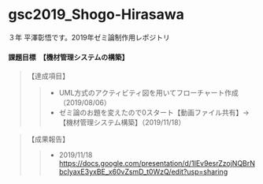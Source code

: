 # gsc2019_Shogo-Hirasawa
 ３年 平澤彰悟です。2019年ゼミ論制作用レポジトリ

#### 課題目標　【機材管理システムの構築】  

 > 【達成項目】
   >> * UML方式のアクティビティ図を用いてフローチャート作成（2019/08/06）
   >> * ゼミ論のお題を変えたので0スタート【動画ファイル共有】→【機材管理システム構築】（2019/11/18）
   
 >【成果報告】
  >> * 2019/11/18 https://docs.google.com/presentation/d/1IEv9esrZzojNQBrNbcIyaxE3yxBE_x60vZsmD_t0WzQ/edit?usp=sharing

